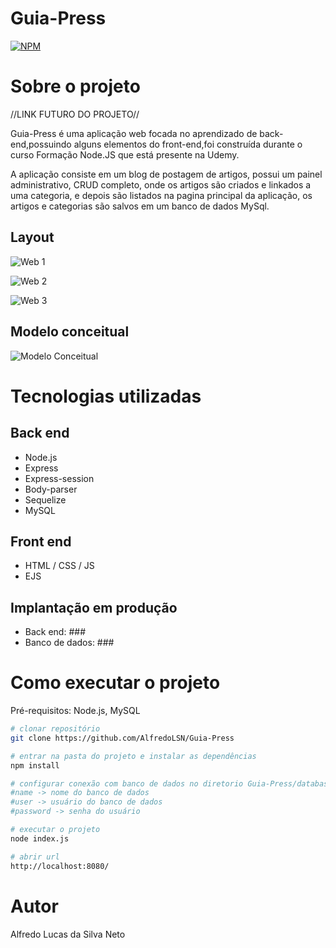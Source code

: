# Guia-Press
[![NPM](https://img.shields.io/npm/l/react)](https://github.com/AlfredoLSN/Guia-Press/blob/main/LICENCE) 

# Sobre o projeto

//LINK FUTURO DO PROJETO//

Guia-Press é uma aplicação web focada no aprendizado de back-end,possuindo alguns elementos do front-end,foi construída durante o curso Formação Node.JS que está presente na Udemy.

A aplicação consiste em um blog de postagem de artigos, possui um painel administrativo, CRUD completo, onde os artigos são criados e linkados a uma categoria, e depois são listados na pagina principal da aplicação, os artigos e categorias são salvos em um banco de dados MySql.

## Layout
![Web 1](https://user-images.githubusercontent.com/69905349/219176068-4a1538ca-34d2-49a5-9a33-60090ed36472.jpeg)

![Web 2](https://user-images.githubusercontent.com/69905349/219176804-5860121b-c3ea-4728-804a-b54655b17296.jpeg)

![Web 3](https://user-images.githubusercontent.com/69905349/219177917-28f2ff06-33ff-4828-b5d8-137faa3c5c0d.jpeg)

## Modelo conceitual
![Modelo Conceitual](https://user-images.githubusercontent.com/69905349/219193955-84c577ab-16a5-4b90-b7ec-37428340976d.png)

# Tecnologias utilizadas
## Back end
- Node.js
- Express
- Express-session
- Body-parser
- Sequelize
- MySQL
## Front end
- HTML / CSS / JS 
- EJS
## Implantação em produção
- Back end: ###
- Banco de dados: ###

# Como executar o projeto

Pré-requisitos: Node.js, MySQL

```bash
# clonar repositório
git clone https://github.com/AlfredoLSN/Guia-Press

# entrar na pasta do projeto e instalar as dependências
npm install

# configurar conexão com banco de dados no diretorio Guia-Press/database/database.js, substituindo
#name -> nome do banco de dados
#user -> usuário do banco de dados
#password -> senha do usuário

# executar o projeto
node index.js

# abrir url
http://localhost:8080/
```

# Autor

Alfredo Lucas da Silva Neto


